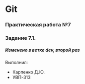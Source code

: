 # Git
### Практическая работа №7
### Задание 7.1.
##### Изменено в ветке dev, второй раз
Выполнил:
* Карпенко Д.Ю.
* УВП-313